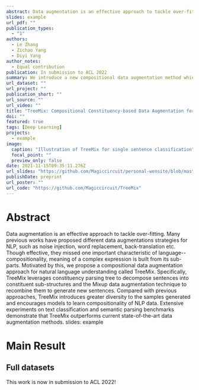 ```yaml
---
abstract: Data augmentation is an effective approach to tackle over-fitting. Many previous works have proposed different data augmentations strategies for NLP, such as noise injection, word replacement,  back-translation etc. Though effective, they missed one important characteristic of language--compositionality, meaning of a complex expression is built from its sub-parts. Motivated by this, we propose a compositional data augmentation approach for natural language understanding called TreeMix. Specifically, TreeMix leverages constituency parsing tree to decompose sentences into constituent sub-structures and the Mixup data augmentation technique to recombine them to generate new sentences. Compared with previous approaches, TreeMix introduces greater diversity to the samples generated and encourages models to learn compositionality of NLP data. Extensive experiments on text classification and semantic parsing benchmarks demonstrate that TreeMix outperforms current state-of-the-art data augmentation methods.
slides: example
url_pdf: ""
publication_types:
  - "1"
authors:
  - Le Zhang
  - Zichao Yang
  - Diyi Yang
author_notes:
  - Equal contribution
publication: In submission to ACL 2022
summary: We introduce a new compositional data augmentation method which encourages models to learn compositionality of NLP data and outperforms current state-of-the-art data augmentation methods on several benchmarks.
url_dataset: ""
url_project: ""
publication_short: ""
url_source: ""
url_video: ""
title: "TreeMix: Compositional Constituency-based Data Augmentation for Natural Language Understanding"
doi: ""
featured: true
tags: [Deep Learning]
projects:
  - example
image:
  caption: "Illustration of TreeMix for single sentence classification"
  focal_point: ""
  preview_only: false
date: 2021-11-15T09:35:11.276Z
url_slides: "https://github.com/Magiccircuit/personal-wensite/blob/master/content/publication/example/ACL_2022_TreeMix.pdf"
publishDate: preprint
url_poster: ""
url_code: "https://github.com/Magiccircuit/TreeMix"
---
```


# Abstract

Data augmentation is an effective approach to tackle over-fitting. Many previous works have proposed different data augmentations strategies for NLP, such as noise injection, word replacement,  back-translation etc. Though effective, they missed one important characteristic of language--compositionality, meaning of a complex expression is built from its sub-parts. Motivated by this, we propose a compositional data augmentation approach for natural language understanding called TreeMix. Specifically, TreeMix leverages constituency parsing tree to decompose sentences into constituent sub-structures and the Mixup data augmentation technique to recombine them to generate new sentences. Compared with previous approaches, TreeMix introduces greater diversity to the samples generated and encourages models to learn compositionality of NLP data. Extensive experiments on text classification and semantic parsing benchmarks demonstrate that TreeMix outperforms current state-of-the-art data augmentation methods.
slides: example



# Main Result 

## Full datasets

This work is now in submission to ACL 2022!  